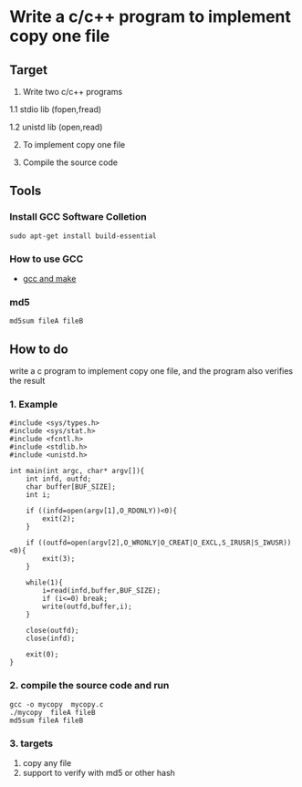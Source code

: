 # Write a c/c++ program to implement copy one file

## Target
1. Write two c/c++ programs

1.1 stdio lib (fopen,fread)

1.2 unistd lib (open,read)

2. To implement copy one file

3. Compile the source code

## Tools

### Install GCC Software Colletion
```
sudo apt-get install build-essential
```
### How to use GCC
* [gcc and make](https://www3.ntu.edu.sg/home/ehchua/programming/cpp/gcc_make.html)

### md5
```
md5sum fileA fileB
```

## How to do

write a c program to implement copy one file, and the program also verifies the result

### 1. Example

```
#include <sys/types.h>
#include <sys/stat.h>
#include <fcntl.h>
#include <stdlib.h>
#include <unistd.h>

int main(int argc, char* argv[]){
	int infd, outfd;
	char buffer[BUF_SIZE];
	int i;
	
	if ((infd=open(argv[1],O_RDONLY))<0){
		exit(2);	
	}

	if ((outfd=open(argv[2],O_WRONLY|O_CREAT|O_EXCL,S_IRUSR|S_IWUSR))<0){
		exit(3);	
	}

	while(1){
		i=read(infd,buffer,BUF_SIZE);
		if (i<=0) break;
		write(outfd,buffer,i);
	}

	close(outfd);
	close(infd);

	exit(0);
}
```

### 2. compile the source code and run

```
gcc -o mycopy  mycopy.c
./mycopy  fileA fileB
md5sum fileA fileB
```

### 3. targets

1. copy any file
2. support to verify with md5 or other hash